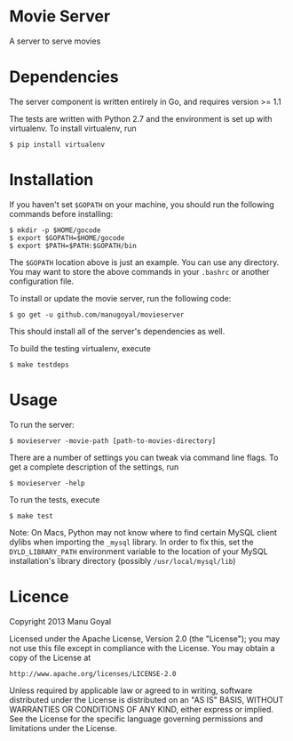 Movie Server
============

A server to serve movies

Dependencies
=============

The server component is written entirely in Go, and requires version
&gt;= 1.1

The tests are written with Python 2.7 and the environment is set up with
virtualenv. To install virtualenv, run

    $ pip install virtualenv

Installation
=============

If you haven't set ``$GOPATH`` on your machine, you should run the
following commands before installing:

    $ mkdir -p $HOME/gocode
    $ export $GOPATH=$HOME/gocode
    $ export $PATH=$PATH:$GOPATH/bin

The ``$GOPATH`` location above is just an example. You can use any
directory. You may want to store the above commands in your
``.bashrc`` or another configuration file.

To install or update the movie server, run the following code:

    $ go get -u github.com/manugoyal/movieserver

This should install all of the server's dependencies as well.

To build the testing virtualenv, execute

    $ make testdeps

Usage
=====

To run the server:

    $ movieserver -movie-path [path-to-movies-directory]

There are a number of settings you can tweak via command line flags.
To get a complete description of the settings, run

    $ movieserver -help

To run the tests, execute

    $ make test

Note: On Macs, Python may not know where to find certain MySQL client
dylibs when importing the ``_mysql`` library. In order to fix this,
set the ``DYLD_LIBRARY_PATH`` environment variable to the location of
your MySQL installation's library directory (possibly
``/usr/local/mysql/lib``)


Licence
=========

Copyright 2013 Manu Goyal

Licensed under the Apache License, Version 2.0 (the "License"); you may not use
this file except in compliance with the License.  You may obtain a copy of the
License at

    http://www.apache.org/licenses/LICENSE-2.0

Unless required by applicable law or agreed to in writing, software distributed
under the License is distributed on an "AS IS" BASIS, WITHOUT WARRANTIES OR
CONDITIONS OF ANY KIND, either express or implied.  See the License for the
specific language governing permissions and limitations under the License.
